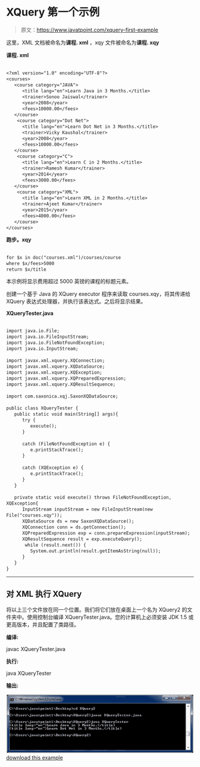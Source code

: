 # XQuery 第一个示例

> 原文：<https://www.javatpoint.com/xquery-first-example>

这里，XML 文档被命名为**课程. xml** ，xqy 文件被命名为**课程. xqy**

**课程. xml**

```

<?xml version="1.0" encoding="UTF-8"?>
<courses>   
   <course category="JAVA">
      <title lang="en">Learn Java in 3 Months.</title>
      <trainer>Sonoo Jaiswal</trainer>
      <year>2008</year>
      <fees>10000.00</fees>
   </course>  
    <course category="Dot Net">
      <title lang="en">Learn Dot Net in 3 Months.</title>
      <trainer>Vicky Kaushal</trainer>
      <year>2008</year>
      <fees>10000.00</fees>
   </course>
    <course category="C">
      <title lang="en">Learn C in 2 Months.</title>
      <trainer>Ramesh Kumar</trainer>
      <year>2014</year>
      <fees>3000.00</fees>
   </course>
    <course category="XML">
      <title lang="en">Learn XML in 2 Months.</title>
      <trainer>Ajeet Kumar</trainer>
      <year>2015</year>
      <fees>4000.00</fees>
   </course>  
</courses>

```

**跑步。xqy**

```

for $x in doc("courses.xml")/courses/course
where $x/fees>5000
return $x/title

```

本示例将显示费用超过 5000 英镑的课程的标题元素。

创建一个基于 Java 的 XQuery executor 程序来读取 courses.xqy，将其传递给 XQuery 表达式处理器，并执行该表达式。之后将显示结果。

**XQueryTester.java**

```

import java.io.File;
import java.io.FileInputStream;
import java.io.FileNotFoundException;
import java.io.InputStream;

import javax.xml.xquery.XQConnection;
import javax.xml.xquery.XQDataSource;
import javax.xml.xquery.XQException;
import javax.xml.xquery.XQPreparedExpression;
import javax.xml.xquery.XQResultSequence;

import com.saxonica.xqj.SaxonXQDataSource;

public class XQueryTester {
   public static void main(String[] args){
      try {
         execute();
      }

      catch (FileNotFoundException e) {
         e.printStackTrace();
      }

      catch (XQException e) {
         e.printStackTrace();
      }
   }

   private static void execute() throws FileNotFoundException, XQException{
      InputStream inputStream = new FileInputStream(new File("courses.xqy"));
      XQDataSource ds = new SaxonXQDataSource();
      XQConnection conn = ds.getConnection();
      XQPreparedExpression exp = conn.prepareExpression(inputStream);
      XQResultSequence result = exp.executeQuery();
       while (result.next()) {
         System.out.println(result.getItemAsString(null));
      }
   }	
}

```

* * *

## 对 XML 执行 XQuery

将以上三个文件放在同一个位置。我们将它们放在桌面上一个名为 XQuery2 的文件夹中。使用控制台编译 XQueryTester.java。您的计算机上必须安装 JDK 1.5 或更高版本，并且配置了类路径。

**编译:**

javac XQueryTester.java

**执行:**

java XQueryTester

**输出:**

![XQUERY First example 1](img/a0bae8457433cd6ec3e23b6f2a5a06bb.png)[download this example](https://static.javatpoint.com/xquery/src/XQuery2.zip)
